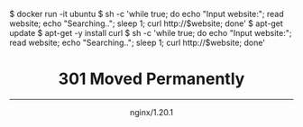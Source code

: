$ docker run -it ubuntu 
$ sh -c 'while true; do echo "Input website:"; read website; echo "Searching.."; sleep 1; curl http://$website; done'
<DID NOT WORK>
$ apt-get update
$ apt-get -y install curl
$ sh -c 'while true; do echo "Input website:"; read website; echo "Searching.."; sleep 1; curl http://$website; done'
<html>
<head><title>301 Moved Permanently</title></head>
<body>
<center><h1>301 Moved Permanently</h1></center>
<hr><center>nginx/1.20.1</center>
</body>
</html>
